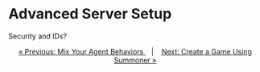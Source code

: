 #  Advanced Server Setup

Security and IDs?

<p align="center">
  <a href="merge.md">&laquo; Previous: Mix Your Agent Behaviors </a> &nbsp;&nbsp;&nbsp;|&nbsp;&nbsp;&nbsp; <a href="game_event.md">Next: Create a Game Using Summoner &raquo;</a>
</p>